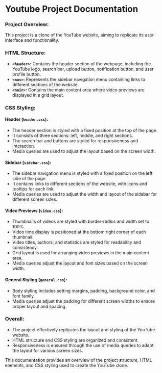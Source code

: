 <h1> Youtube Project Documentation </h1>


### Project Overview:
This project is a clone of the YouTube website, aiming to replicate its user interface and functionality.

### HTML Structure:
- **`<header>`:** Contains the header section of the webpage, including the YouTube logo, search bar, upload button, notification button, and user profile button.
- **`<nav>`:** Represents the sidebar navigation menu containing links to different sections of the website.
- **`<main>`:** Contains the main content area where video previews are displayed in a grid layout.

### CSS Styling:

#### Header (`header.css`):
- The header section is styled with a fixed position at the top of the page.
- It consists of three sections: left, middle, and right sections.
- The search bar and buttons are styled for responsiveness and interaction.
- Media queries are used to adjust the layout based on the screen width.

#### Sidebar (`sidebar.css`):
- The sidebar navigation menu is styled with a fixed position on the left side of the page.
- It contains links to different sections of the website, with icons and tooltips for each link.
- Media queries are used to adjust the width and layout of the sidebar for different screen sizes.

#### Video Previews (`video.css`):
- Thumbnails of videos are styled with border-radius and width set to 100%.
- Video time display is positioned at the bottom right corner of each thumbnail.
- Video titles, authors, and statistics are styled for readability and consistency.
- Grid layout is used for arranging video previews in the main content area.
- Media queries adjust the layout and font sizes based on the screen width.

#### General Styling (`general.css`):
- Body styling includes setting margins, padding, background color, and font family.
- Media queries adjust the padding for different screen widths to ensure proper layout and spacing.

### Overall:
- The project effectively replicates the layout and styling of the YouTube website.
- HTML structure and CSS styling are organized and consistent.
- Responsiveness is ensured through the use of media queries to adapt the layout for various screen sizes.

This documentation provides an overview of the project structure, HTML elements, and CSS styling used to create the YouTube clone.
